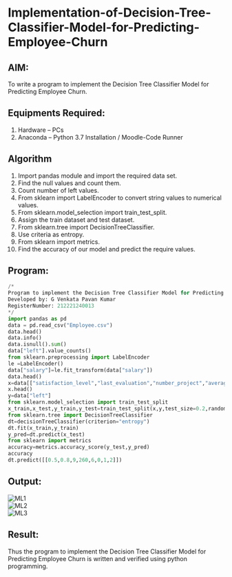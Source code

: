 # Implementation-of-Decision-Tree-Classifier-Model-for-Predicting-Employee-Churn

## AIM:
To write a program to implement the Decision Tree Classifier Model for Predicting Employee Churn.

## Equipments Required:
1. Hardware – PCs
2. Anaconda – Python 3.7 Installation / Moodle-Code Runner

## Algorithm
1. Import pandas module and import the required data set.
2. Find the null values and count them.
3. Count number of left values.
4. From sklearn import LabelEncoder to convert string values to numerical values.
5. From sklearn.model_selection import train_test_split.
6. Assign the train dataset and test dataset.
7. From sklearn.tree import DecisionTreeClassifier.
8. Use criteria as entropy.
9. From sklearn import metrics.
10. Find the accuracy of our model and predict the require values.

## Program:
```python
/*
Program to implement the Decision Tree Classifier Model for Predicting Employee Churn.
Developed by: G Venkata Pavan Kumar
RegisterNumber: 212221240013
*/
import pandas as pd
data = pd.read_csv("Employee.csv")
data.head()
data.info()
data.isnull().sum()
data["left"].value_counts()
from sklearn.preprocessing import LabelEncoder
le =LabelEncoder()
data["salary"]=le.fit_transform(data["salary"])
data.head()
x=data[["satisfaction_level","last_evaluation","number_project","average_monthly_hours","time_spend_company","Work_accident","promotion_last_5years","salary"]]
x.head()
y=data["left"]
from sklearn.model_selection import train_test_split
x_train,x_test,y_train,y_test=train_test_split(x,y,test_size=0.2,random_state=100)
from sklearn.tree import DecisionTreeClassifier
dt=decisionTreeClassifier(criterion="entropy")
dt.fit(x_train,y_train)
y_pred=dt.predict(x_test)
from sklearn import metrics
accuracy=metrics.accuracy_score(y_test,y_pred)
accuracy
dt.predict([[0.5,0.8,9,260,6,0,1,2]])
```

## Output:
![ML1](https://user-images.githubusercontent.com/94827772/169458821-c2c6ad05-614e-421a-b139-061897a7df2a.png)
</br>
![ML2](https://user-images.githubusercontent.com/94827772/169458818-678e6f7e-1b59-4fbc-b504-0a78e8de4181.png)
</br>
![ML3](https://user-images.githubusercontent.com/94827772/169458812-1f76f1b2-2670-4262-b6bc-b786750fc320.png)



## Result:
Thus the program to implement the  Decision Tree Classifier Model for Predicting Employee Churn is written and verified using python programming.
